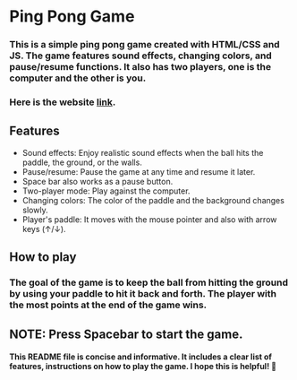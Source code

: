 # Ping Pong Game
### This is a simple ping pong game created with HTML/CSS and JS. The game features sound effects, changing colors, and pause/resume functions. It also has two players, one is the computer and the other is you.


### Here is the website [link](https://dynamic-ping-pong.netlify.app/).
## Features
 * Sound effects: Enjoy realistic sound effects when the ball hits the paddle, the ground, or the walls.
 * Pause/resume: Pause the game at any time and resume it later.
 * Space bar also works as a pause button.
 * Two-player mode: Play against the computer.
 * Changing colors: The color of the paddle and the background changes slowly.
 * Player's paddle: It moves with the mouse pointer and also with arrow keys (↑/↓).

## How to play
### The goal of the game is to keep the ball from hitting the ground by using your paddle to hit it back and forth. The player with the most points at the end of the game wins.
## NOTE: Press Spacebar to start the game.

#### This README file is concise and informative. It includes a clear list of features, instructions on how to play the game. I hope this is helpful! :heartbeat:
